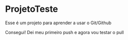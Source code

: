 # ProjetoTeste
Esse é um projeto para aprender a usar o Git/Github

Consegui! Dei meu primeiro push e agora vou testar o pull
